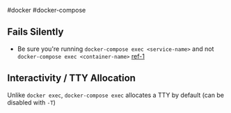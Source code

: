 #docker #docker-compose

## Fails Silently
- Be sure you're running `docker-compose exec <service-name>` and not `docker-compose exec <container-name>` [ref-1][github-issues]

## Interactivity / TTY Allocation
Unlike `docker exec`, `docker-compose exec` allocates a TTY by default (can be disabled with `-T`)

[github-issues]: https://github.com/docker/compose/issues/4706#issuecomment-292360566
